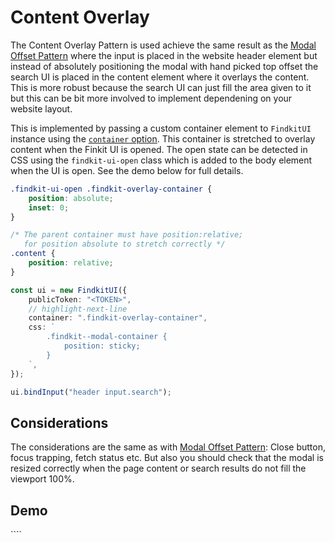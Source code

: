 # Content Overlay

The Content Overlay Pattern is used achieve the same result as the [Modal Offset
Pattern](modal-offset) where the input is placed in the website header element
but instead of absolutely positioning the modal with hand picked top offset the
search UI is placed in the content element where it overlays the content.
This is more robust because the search UI can just fill the area given to it but
this can be bit more involved to implement dependening on your website layout.

This is implemented by passing a custom container element to `FindkitUI`
instance using the [`container` option](/ui/api/#container). This container is
stretched to overlay content when the Finkit UI is opened. The open state can be
detected in CSS using the `findkit-ui-open` class which is added to the body
element when the UI is open. See the demo below for full details.

```css
.findkit-ui-open .findkit-overlay-container {
	position: absolute;
	inset: 0;
}

/* The parent container must have position:relative;
   for position absolute to stretch correctly */
.content {
	position: relative;
}
```

```ts
const ui = new FindkitUI({
	publicToken: "<TOKEN>",
	// highlight-next-line
	container: ".findkit-overlay-container",
	css: `
		.findkit--modal-container {
			position: sticky;
		}
	`,
});

ui.bindInput("header input.search");
```

## Considerations

The considerations are the same as with [Modal Offset
Pattern](modal-offset#considerations): Close button, focus trapping, fetch
status etc. But also you should check that the modal is resized correctly when
the page content or search results do not fill the viewport 100%.

## Demo

<Codesandbox example="content-overlay" />
````
